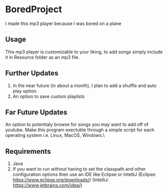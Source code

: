 # BoredProject
I made this mp3 player because I was bored on a plane
## Usage
This mp3 player is customizable to your liking, to add songs simply include it in Resource folder as an mp3 file.
## Further Updates
1. In the near future (in about a month), I plan to add a shuffle and auto play option.
2. An option to save custom playlists

## Far Future Updates
An option to potentialy browse for songs you may want to add off of youtube.
Make this program exectuble through a simple script for each operating system i.e. Linux, MacOS, Windows.\

## Requirements
1. Java
2. If you want to run without having to set the classpath and other configuration options then use an IDE like Eclipse or          IntelliJ (Eclipse: https://www.eclipse.org/downloads/) (IntelliJ: https://www.jetbrains.com/idea/)
   